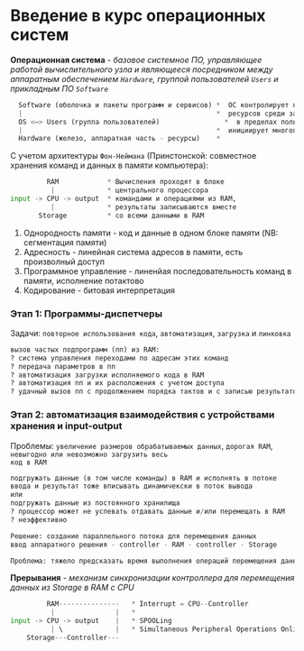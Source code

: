 # Введение в курс операционных систем

<b>Операционная система</b> - 
<i>базовое сиcтемное ПО, управляющее работой вычислительного узла 
и являющееся посредником между аппаратным обеспечением <code>Hardware</code>, 
группой пользователей <code>Users</code> и прикладным ПО <code>Software</code></i>

```py
  Software (оболочка и пакеты программ и сервисов) *  ОС контролирует правильное распределение 
  |                                                *  ресурсов среди запрашивающих процессов
  OS <—> Users (группа пользователей)                *  в пределах пользователей с учетом приоритетов
  |                                                *  инициирует многопоточность
  Hardware (железо, аппаратная часть - ресурсы)    *
```
С учетом архитектуры <code>Фон-Неймана</code> (Принстонской: совместное хранения команд и данных в памяти компьютера):
```py
         RAM            * Вычисления проходят в блоке 
          |             * центрального процессора
input -> CPU -> output  * командами и операциями из RAM,
          |             * результаты записываются вместе
       Storage          * со всеми данными в RAM
```
<ol>
  <li>Однородность памяти - код и данные в одном блоке памяти (NB: сегментация памяти)</li>
  <li>Адресность - линейная система адресов в памяти, есть произволный доступ</li>
  <li>Программное управление - линенйая последовательность команд в памяти, исполнение потактово</li>
  <li>Кодирование - битовая интерпретация</li>
</ol>

### Этап 1: Программы-диспетчеры 
Задачи: <code>повторное использования кода</code>, <code>автоматизация</code>, <code>загрузка</code> и <code>линковка</code> 
```py
вызов частых подпрограмм (пп) из RAM:
? система управления переходами по адресам этих команд
? передача параметров в пп
? автоматизация загрузки исполняемого кода в RAM
? автоматизация пп и их расположения с учетом доступа
? удачный вызов пп с продолжением порядка тактов и с записью результатов
```
### Этап 2: автоматизация взаимодействия с устройствами хранения и input-output
Проблемы: <code>увеличение размеров обрабатываемых данных</code>, <code>дорогая RAM</code>, <code>невыгодно или невозможно загрузить весь код в RAM</code> 
```py
подгружать данные (в том числе команды) в RAM и исполнять в потоке
ввода и результат тоже вписывать динамичекски в поток вывода
или
подгружать данные из постоянного хранилища 
? процессор может не успевать отдавать данные и/или перемещать в RAM
? неэффективно

Решение: создание параллельного потока для перемещения данных
ввод аппаратного решения - controller - RAM - controller - Storage

Проблема: тяжело предсказать время выполнения операций перемещения данных 
```
<b>Прерывания</b> - <i>механизм синхронизации контроллера для перемещения данных из Storage в RAM с CPU</i>
```py
         RAM---------------   * Interrupt = CPU--Controller
          |               |   *
input -> CPU -> output    |   * SPOOLing
          | \             |   * Simultaneous Peripheral Operations Online
    Storage---Controller---
```
